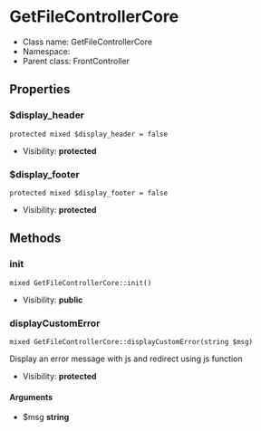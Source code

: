 GetFileControllerCore
===============






* Class name: GetFileControllerCore
* Namespace: 
* Parent class: FrontController





Properties
----------


### $display_header

    protected mixed $display_header = false





* Visibility: **protected**


### $display_footer

    protected mixed $display_footer = false





* Visibility: **protected**


Methods
-------


### init

    mixed GetFileControllerCore::init()





* Visibility: **public**




### displayCustomError

    mixed GetFileControllerCore::displayCustomError(string $msg)

Display an error message with js
and redirect using js function



* Visibility: **protected**


#### Arguments
* $msg **string**


